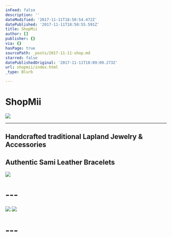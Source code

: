 ```yaml
---
inFeed: false
description: ''
dateModified: '2017-11-11T18:50:54.472Z'
datePublished: '2017-11-11T18:50:55.591Z'
title: ShopMii
author: []
publisher: {}
via: {}
hasPage: true
sourcePath: _posts/2017-11-11-shop.md
starred: false
datePublishedOriginal: '2017-11-11T18:09:09.273Z'
url: shopmii/index.html
_type: Blurb

---
```

# **ShopMii**
![](https://the-grid-user-content.s3-us-west-2.amazonaws.com/86e31ea2-9bb3-4bae-b124-050495ce46c7.jpg)

---

## Handcrafted traditional Lapland Jewelry & Accessories

## Authentic Sami Leather Bracelets
![](https://the-grid-user-content.s3-us-west-2.amazonaws.com/0ab9bc08-83df-4cc2-9cb9-9d287c61ef00.jpg)

# ---
![](https://the-grid-user-content.s3-us-west-2.amazonaws.com/e7b48f0e-a1c9-4602-bea7-be73aecee1e5.png)
![](https://the-grid-user-content.s3-us-west-2.amazonaws.com/7389eef1-2932-4490-a92f-07ef63de70da.png)

# ---